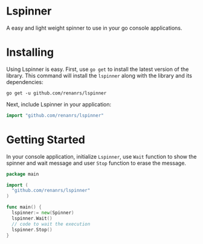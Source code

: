 # Lspinner
A easy and light weight spinner to use in your go console applications.

# Installing
Using Lspinner is easy. First, use `go get` to install the latest version
of the library. This command will install the `lspinner` along with the library and its dependencies:

    go get -u github.com/renanrs/lspinner

Next, include Lspinner in your application:

```go
import "github.com/renanrs/lspinner"
```

# Getting Started

In your console application, initialize `Lspinner`, use `Wait` function to show the spinner and wait message and user `Stop` function to erase the message.

```go
package main

import (
  "github.com/renanrs/lspinner"
)

func main() {
  lspinner:= new(Spinner)
  lspinner.Wait()
  // code to wait the execution
  lspinner.Stop()
}
```
